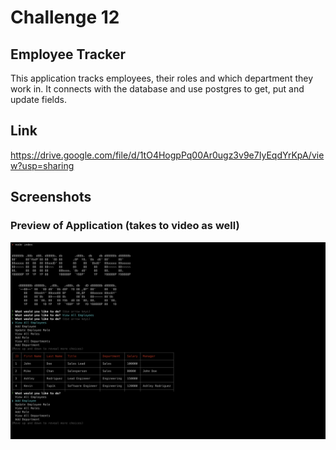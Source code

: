 # Challenge 12

## Employee Tracker

This application tracks employees, their roles and which department they work in. It connects with the database and use postgres to get, put and update fields.

## Link

https://drive.google.com/file/d/1tO4HogpPq00Ar0ugz3v9e7IyEqdYrKpA/view?usp=sharing

## Screenshots

### Preview of Application (takes to video as well)

[![A video thumbnail of the cli employee tracker application.](./assets/images/employee-tracker.png)](https://drive.google.com/file/d/1tO4HogpPq00Ar0ugz3v9e7IyEqdYrKpA/view?usp=sharing)

